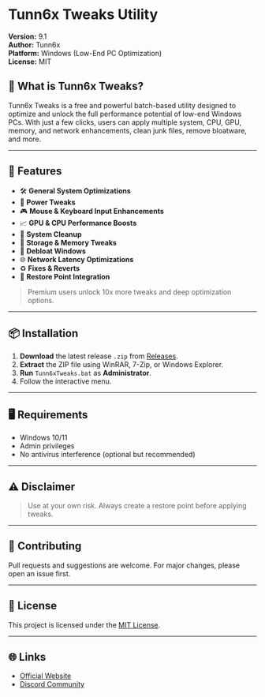 # Tunn6x Tweaks Utility

**Version:** 9.1  
**Author:** Tunn6x  
**Platform:** Windows (Low-End PC Optimization)  
**License:** MIT

## 🔧 What is Tunn6x Tweaks?

Tunn6x Tweaks is a free and powerful batch-based utility designed to optimize and unlock the full performance potential of low-end Windows PCs. With just a few clicks, users can apply multiple system, CPU, GPU, memory, and network enhancements, clean junk files, remove bloatware, and more.

---

## 🚀 Features

- 🛠️ **General System Optimizations**  
- 🔋 **Power Tweaks**  
- 🎮 **Mouse & Keyboard Input Enhancements**  
- 📈 **GPU & CPU Performance Boosts**  
- 🧹 **System Cleanup**  
- 💾 **Storage & Memory Tweaks**  
- 🧼 **Debloat Windows**  
- 🌐 **Network Latency Optimizations**  
- ♻️ **Fixes & Reverts**  
- 🔁 **Restore Point Integration**

> Premium users unlock 10x more tweaks and deep optimization options.

---

## 📦 Installation

1. **Download** the latest release `.zip` from [Releases](https://github.com/tunn6x/Tunn6x-Tweaks/releases).
2. **Extract** the ZIP file using WinRAR, 7-Zip, or Windows Explorer.
3. **Run** `Tunn6xTweaks.bat` as **Administrator**.
4. Follow the interactive menu.

---

## 🖥️ Requirements

- Windows 10/11
- Admin privileges
- No antivirus interference (optional but recommended)

---

## ⚠️ Disclaimer

> Use at your own risk. Always create a restore point before applying tweaks.

---

## 🤝 Contributing

Pull requests and suggestions are welcome. For major changes, please open an issue first.

---

## 📄 License

This project is licensed under the [MIT License](LICENSE).

---

## 🌐 Links

- [Official Website](https://shock.lol/tunn6x)
- [Discord Community](https://discord.gg/tunn6x)
